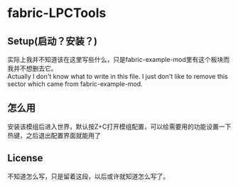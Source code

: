# fabric-LPCTools

## Setup(启动？安装？)

实际上我并不知道该在这里写些什么，只是fabric-example-mod里有这个板块而我并不想删去它。\
Actually I don't know what to write in this file. I just don't like to remove this sector which came from fabric-example-mod.

## 怎么用

安装该模组后进入世界，默认按Z+C打开模组配置，可以给需要用的功能设置一下热键，之后退出配置界面就能用了

## License

不知道怎么写，只是留着这段，以后或许就知道怎么写了。
